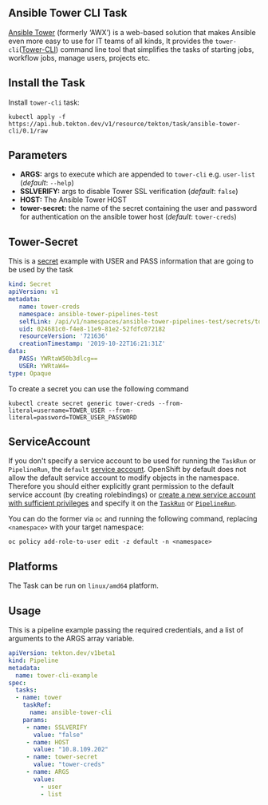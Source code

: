 
## Ansible Tower CLI Task

[Ansible Tower](https://ansible.com/tower) (formerly ‘AWX’) is a web-based solution that makes Ansible even more easy to use for IT teams of all kinds, It provides the `tower-cli`([Tower-CLI](https://docs.ansible.com/ansible-tower/latest/html/towerapi/tower_cli.html)) command line tool that simplifies the tasks of starting jobs, workflow jobs, manage users, projects etc.

## Install the Task

Install `tower-cli` task:
```
kubectl apply -f https://api.hub.tekton.dev/v1/resource/tekton/task/ansible-tower-cli/0.1/raw
```

## Parameters

* **ARGS:** args to execute which are appended to `tower-cli` e.g. `user-list` (_default_: `--help`)
* **SSLVERIFY:** args to disable Tower SSL verification (_default_: `false`)
* **HOST:** The Ansible Tower HOST
* **tower-secret:** the name of the secret containing the user and password for authentication on the ansible tower host (_default_: `tower-creds`)

## Tower-Secret

This is a [secret]([https://kubernetes.io/docs/concepts/configuration/secret/](https://kubernetes.io/docs/concepts/configuration/secret/)) example with USER and PASS information that are going to be used by the task

```yaml
kind: Secret
apiVersion: v1
metadata:
   name: tower-creds
   namespace: ansible-tower-pipelines-test
   selfLink: /api/v1/namespaces/ansible-tower-pipelines-test/secrets/tower-creds
   uid: 024681c0-f4e8-11e9-81e2-52fdfc072182
   resourceVersion: '721636'
   creationTimestamp: '2019-10-22T16:21:31Z'
data:
   PASS: YWRtaW50b3dlcg==
   USER: YWRtaW4=
type: Opaque
```


To create a secret you can use the following command

```
kubectl create secret generic tower-creds --from-literal=username=TOWER_USER --from-literal=password=TOWER_USER_PASSWORD
```

## ServiceAccount

If you don't specify a service account to be used for running the `TaskRun` or `PipelineRun`, the `default` [service account](https://kubernetes.io/docs/tasks/configure-pod-container/configure-service-account/#use-the-default-service-account-to-access-the-api-server). OpenShift by default does not allow the default service account to modify objects in the namespace. Therefore you should either explicitly grant permission to the default service account (by creating rolebindings) or [create a new service account with sufficient privileges](https://kubernetes.io/docs/reference/access-authn-authz/rbac/#service-account-permissions) and specify it on the [`TaskRun`](https://github.com/tektoncd/pipeline/blob/main/docs/taskruns.md#service-account) or [`PipelineRun`](https://github.com/tektoncd/pipeline/blob/main/docs/pipelineruns.md#service-account).

You can do the former via `oc` and running the following command, replacing `<namespace>` with your target namespace:
```
oc policy add-role-to-user edit -z default -n <namespace>
```

## Platforms

The Task can be run on `linux/amd64` platform.

## Usage

This is a pipeline example passing the required credentials, and a list of arguments to the ARGS array variable.

```yaml
apiVersion: tekton.dev/v1beta1
kind: Pipeline
metadata:
  name: tower-cli-example
spec:
  tasks:
  - name: tower
    taskRef:
      name: ansible-tower-cli
    params:
     - name: SSLVERIFY
       value: "false"
     - name: HOST
       value: "10.8.109.202"
     - name: tower-secret
       value: "tower-creds"
     - name: ARGS
       value:
         - user
         - list

```
